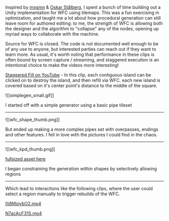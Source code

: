 Inspired by [mxgmn](https://github.com/mxgmn/WaveFunctionCollapse) & [Oskar Stålberg](https://twitter.com/OskSta), I spent a bunch of time building out a Unity implementation for WFC using tilemaps.  This was a fun exercising in optimization, and taught me a lot about how procedural generation can still leave room for authored editing: to me, the strength of WFC is allowing both the designer and the algorithm to "collapse" any of the nodes, opening up myriad ways to collaborate with the machine.

Source for WFC is closed.  The code is not documented well enough to be of any use to anyone, but interested parties can reach out if they want to learn more.  As usual, it's worth noting that performance in these clips is often bound by screen capture / streaming, and staggered execution is an intentional choice to make the videos more interesting! 

[Staggered Fill on YouTube](https://www.youtube.com/watch?v=AfUS6-QcaNw) - In this clip, each contiguous island can be clicked on to destroy the island, and then refill via WFC.  each new island is covered based on it's center point's distance to the middle of the square.


![[simplegen_small.gif]]

I started off with a simple generator using a basic pipe tileset  

---
![[wfc_shape_thumb.png]]

But ended up making a more complex pipes set with overpasses, endings and other features.  I fell in love with the pictures I could find in the chaos.

---
![[wfc_kpd_thumb.png]]

[fullsized asset here](assets/KPD.png)

I began constraining the generation within shapes by selectively allowing regions          

---

Which lead to interactions like the following clips, where the user could select a region manually to trigger rebuilds of the WFC. 

[0j8MsiybO2.mp4](assets/0j8MsiybO2.mp4)

[N7acAcF31S.mp4](assets/N7acAcF31S.mp4)

